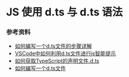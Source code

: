 # JS 使用 d.ts 与 d.ts 语法

### 参考资料
+ [如何编写一个d.ts文件的步骤详解](https://www.jb51.net/article/138217.htm)
+ [VSCode中如何利用d.ts文件进行js智能提示](https://www.jb51.net/article/138211.htm)
+ [如何获取TypeScript的声明文件.d.ts](https://www.jb51.net/article/139212.htm)
+ [如何编写一个d.ts文件](https://segmentfault.com/a/1190000009247663)